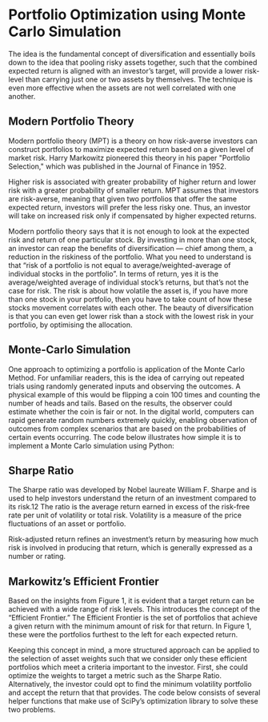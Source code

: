 # Portfolio Optimization using Monte Carlo Simulation
The idea is the fundamental concept of diversification and essentially boils down to the idea that pooling risky assets together, such that the combined expected return is aligned with an investor’s target, will provide a lower risk-level than carrying just one or two assets by themselves. The technique is even more effective when the assets are not well correlated with one another.


## Modern Portfolio Theory
Modern portfolio theory (MPT) is a theory on how risk-averse investors can construct portfolios to maximize expected return based on a given level of market risk. Harry Markowitz pioneered this theory in his paper "Portfolio Selection," which was published in the Journal of Finance in 1952.

Higher risk is associated with greater probability of higher return and lower risk with a greater probability of smaller return. MPT assumes that investors are risk-averse, meaning that given two portfolios that offer the same expected return, investors will prefer the less risky one. Thus, an investor will take on increased risk only if compensated by higher expected returns.

Modern portfolio theory says that it is not enough to look at the expected risk and return of one particular stock. By investing in more than one stock, an investor can reap the benefits of diversification — chief among them, a reduction in the riskiness of the portfolio.
What you need to understand is that “risk of a portfolio is not equal to average/weighted-average of individual stocks in the portfolio”. In terms of return, yes it is the average/weighted average of individual stock’s returns, but that’s not the case for risk. The risk is about how volatile the asset is, if you have more than one stock in your portfolio, then you have to take count of how these stocks movement correlates with each other. The beauty of diversification is that you can even get lower risk than a stock with the lowest risk in your portfolio, by optimising the allocation.

## Monte-Carlo Simulation
One approach to optimizing a portfolio is application of the Monte Carlo Method. For unfamiliar readers, this is the idea of carrying out repeated trials using randomly generated inputs and observing the outcomes. A physical example of this would be flipping a coin 100 times and counting the number of heads and tails. Based on the results, the observer could estimate whether the coin is fair or not. In the digital world, computers can rapid generate random numbers extremely quickly, enabling observation of outcomes from complex scenarios that are based on the probabilities of certain events occurring. The code below illustrates how simple it is to implement a Monte Carlo simulation using Python:

## Sharpe Ratio
The Sharpe ratio was developed by Nobel laureate William F. Sharpe and is used to help investors understand the return of an investment compared to its risk.1﻿﻿2﻿ The ratio is the average return earned in excess of the risk-free rate per unit of volatility or total risk. Volatility is a measure of the price fluctuations of an asset or portfolio.

Risk-adjusted return refines an investment’s return by measuring how much risk is involved in producing that return, which is generally expressed as a number or rating.

## Markowitz’s Efficient Frontier 

Based on the insights from Figure 1, it is evident that a target return can be achieved with a wide range of risk levels. This introduces the concept of the “Efficient Frontier.” The Efficient Frontier is the set of portfolios that achieve a given return with the minimum amount of risk for that return. In Figure 1, these were the portfolios furthest to the left for each expected return.

Keeping this concept in mind, a more structured approach can be applied to the selection of asset weights such that we consider only these efficient portfolios which meet a criteria important to the investor. First, she could optimize the weights to target a metric such as the Sharpe Ratio. Alternatively, the investor could opt to find the minimum volatility portfolio and accept the return that that provides. The code below consists of several helper functions that make use of SciPy’s optimization library to solve these two problems.

